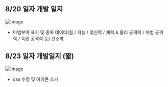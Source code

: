 

## 8/20 일자 개발 일지
![image](https://github.com/user-attachments/assets/58f239cc-cf2c-4fce-a1e8-e5885539e117)

- 마법부여 표기 및 중복 데이터(힘 / 지능 / 정신력 / 체력 & 물리 공격력 / 마법 공격력 / 독립 공격력 등) 간소화 



## 8/23 일자 개발일지 (짧)
![image](https://github.com/user-attachments/assets/60236101-28ae-4f1a-a874-96437154bcdb)

- css 수정 및 아이콘 추가
